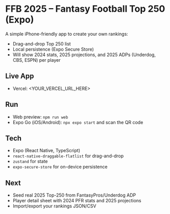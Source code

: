 # FFB 2025 – Fantasy Football Top 250 (Expo)

A simple iPhone-friendly app to create your own rankings:
- Drag-and-drop Top 250 list
- Local persistence (Expo Secure Store)
- Will show 2024 stats, 2025 projections, and 2025 ADPs (Underdog, CBS, ESPN) per player

## Live App
- Vercel: <YOUR_VERCEL_URL_HERE>

## Run
- Web preview: `npm run web`
- Expo Go (iOS/Android): `npx expo start` and scan the QR code

## Tech
- Expo (React Native, TypeScript)
- `react-native-draggable-flatlist` for drag-and-drop
- `zustand` for state
- `expo-secure-store` for on-device persistence

## Next
- Seed real 2025 Top-250 from FantasyPros/Underdog ADP
- Player detail sheet with 2024 PFR stats and 2025 projections
- Import/export your rankings JSON/CSV